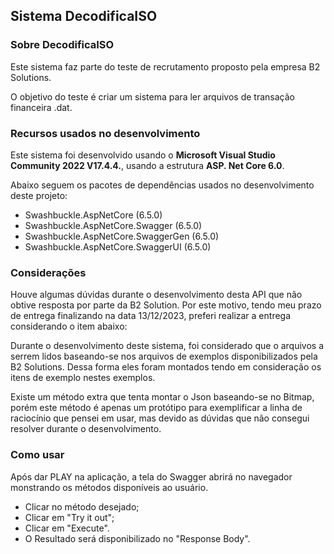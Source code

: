 <head></head>
<body>
    <h2>Sistema DecodificaISO</h2>
    <h3>Sobre DecodificaISO</h3>
    <p>Este sistema faz parte do teste de recrutamento proposto pela empresa B2 Solutions.</p>
    <p>O objetivo do teste é criar um sistema para ler arquivos de transação financeira .dat.</p>
    <h3>Recursos usados no desenvolvimento</h3>
    <p>Este sistema foi desenvolvido usando o <b>Microsoft Visual Studio Community 2022 V17.4.4.</b>, usando a estrutura <b>ASP. Net Core 6.0</b>.</p>
    <p>Abaixo seguem os pacotes de dependências usados no desenvolvimento deste projeto:
    <ul>
                <li>Swashbuckle.AspNetCore (6.5.0)</li>
                <li>Swashbuckle.AspNetCore.Swagger (6.5.0)</li>
                <li>Swashbuckle.AspNetCore.SwaggerGen (6.5.0)</li>
                <li>Swashbuckle.AspNetCore.SwaggerUI (6.5.0)</li>
            </ul>
    <h3>Considerações</h3>
    <p>Houve algumas dúvidas durante o desenvolvimento desta API que não obtive resposta por parte da B2 Solution. Por este motivo, tendo meu prazo de entrega finalizando na data 13/12/2023, preferi realizar a entrega considerando o item abaixo:</p>
    <p>Durante o desenvolvimento deste sistema, foi considerado que o arquivos a serrem lidos baseando-se nos arquivos de exemplos disponibilizados pela B2 Solutions. Dessa forma eles foram montados tendo em consideração os itens de exemplo nestes exemplos. </p>
    <p>Existe um método extra que tenta montar o Json baseando-se no Bitmap, porém este método é apenas um protótipo para exemplificar a linha de raciocínio que pensei em usar, mas devido as dúvidas que não consegui resolver durante o desenvolvimento. </p>
    <h3>Como usar</h3>
    <p>Após dar PLAY na aplicação, a tela do Swagger abrirá no navegador monstrando os métodos disponíveis ao usuário.</p>
    <ul>
        <li>Clicar no método desejado;</li>
        <li>Clicar em "Try it out";</li>
        <li>Clicar em "Execute".</li>
        <li>O Resultado será disponibilizado no "Response Body".</li>
    </ul>
    
</body>